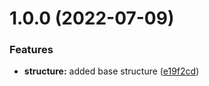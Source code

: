 # 1.0.0 (2022-07-09)


### Features

* **structure:** added base structure ([e19f2cd](https://github.com/paulAlexSerban/tpl--living-style-guide/commit/e19f2cd109f678d21aa8c092d03688a11f4572d4))
